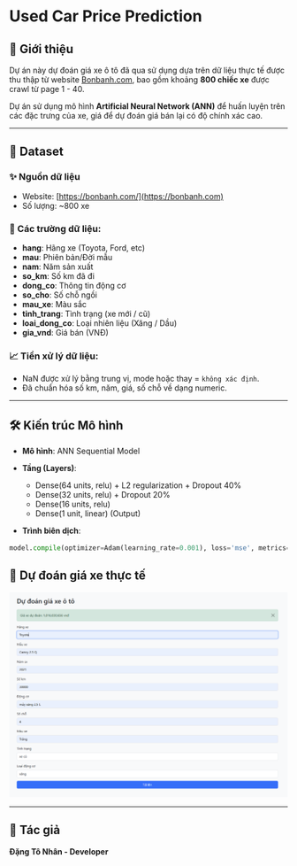 
# Used Car Price Prediction


## 🔗 Giới thiệu
Dự án này dự đoán giá xe ô tô đã qua sử dụng dựa trên dữ liệu thực tế được thu thập từ website [Bonbanh.com](https://bonbanh.com/), bao gồm khoảng **800 chiếc xe** được crawl từ page 1 - 40.

Dự án sử dụng mô hình **Artificial Neural Network (ANN)** để huấn luyện trên các đặc trưng của xe, giá để dự đoán giá bán lại có độ chính xác cao.

---

## 🔢 Dataset

### ✨ Nguồn dữ liệu
- Website: [https://bonbanh.com/](https://bonbanh.com)
- Số lượng: ~800 xe

### 📂 Các trường dữ liệu:
- **hang**: Hãng xe (Toyota, Ford, etc)
- **mau**: Phiên bản/Đời mẫu
- **nam**: Năm sản xuất
- **so_km**: Số km đã đi
- **dong_co**: Thông tin động cơ
- **so_cho**: Số chỗ ngồi
- **mau_xe**: Màu sắc
- **tinh_trang**: Tình trạng (xe mới / cũ)
- **loai_dong_co**: Loại nhiên liệu (Xăng / Dầu)
- **gia_vnd**: Giá bán (VNĐ)

### 📈 Tiền xử lý dữ liệu:
- NaN được xử lý bằng trung vị, mode hoặc thay = `không xác định`.
- Đã chuẩn hóa số km, năm, giá, số chỗ về dạng numeric.

---

## 🛠 Kiến trúc Mô hình

- **Mô hình**: ANN Sequential Model
- **Tầng (Layers)**:
  - Dense(64 units, relu) + L2 regularization + Dropout 40%
  - Dense(32 units, relu) + Dropout 20%
  - Dense(16 units, relu)
  - Dense(1 unit, linear) (Output)

- **Trình biên dịch**:
```python
model.compile(optimizer=Adam(learning_rate=0.001), loss='mse', metrics=['mae'])
```
## 🔢 Dự đoán giá xe thực tế

<img src="https://github.com/HitDrama/Car-Price-Prediction-ANN/blob/main/static/training/Screenshot%202025-04-29%20103150.png" alt="Model Architecture" width="700"/>

---
## 🚀 Tác giả

**Đặng Tô Nhân - Developer**

